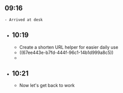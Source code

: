 ## 09:16
	- Arrived at desk
- ## 10:19
	- Create a shorten URL helper for easier daily use
	- ((67ee443e-b7fd-444f-96c1-14b1d999a8c5))
	-
- ## 10:21
	- Now let's get back to work